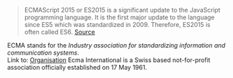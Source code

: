 > ECMAScript 2015 or ES2015 is a significant update to the JavaScript programming language. It is the first major update to the language since ES5 which was standardized in 2009. Therefore, ES2015 is often called ES6.
[Source](https://commonmark.org/help/tutorial/05-blockquotes.html)

ECMA stands for the *Industry association for standardizing information and communication systems*.  
Link to: [Organisation](https://www.ecma-international.org/about-ecma/organisation/)
Ecma International is a Swiss based not-for-profit association officially established on 17 May 1961.


